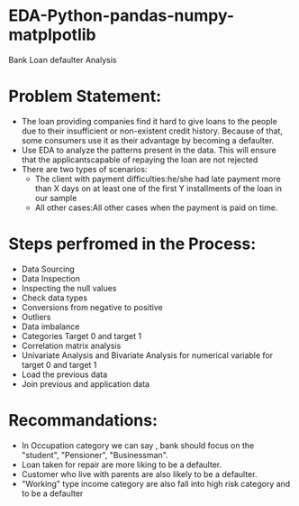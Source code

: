 # EDA-Python-pandas-numpy-matplpotlib
Bank Loan defaulter Analysis 
# Problem Statement:
- The loan providing companies find it hard to give loans to the people due to their insufficient or non-existent credit history. Because of that, some consumers use it as their advantage by becoming a defaulter.
- Use EDA to analyze the patterns present in the data. This will ensure that the applicantscapable of repaying the loan are not rejected
- There are two types of scenarios:
    - The client with payment difficulties:he/she had late payment more than X days on at least one of the first Y installments of the loan in our sample
    - All other cases:All other cases when the payment is paid on time.
# Steps perfromed in the Process:
- Data Sourcing
- Data Inspection
- Inspecting the null values
- Check data types
- Conversions from negative to positive
- Outliers
- Data imbalance
- Categories Target 0 and target 1
- Correlation matrix analysis
- Univariate Analysis and Bivariate Analysis for numerical variable for target 0 and target 1
- Load the previous data
- Join previous and application data

# Recommandations:
- In Occupation category we can say , bank should focus on the "student", "Pensioner", "Businessman".
- Loan taken for repair are more liking to be a defaulter.
- Customer who live with parents are also likely to be a defaulter.
- "Working" type income category are also fall into high risk category and to be a defaulter
